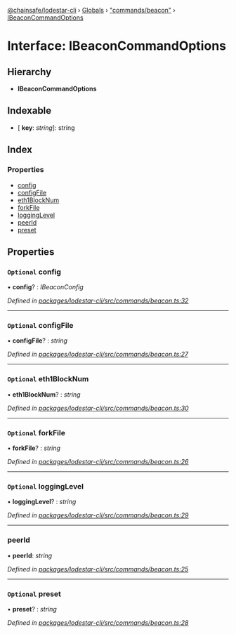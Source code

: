 [@chainsafe/lodestar-cli](../README.md) › [Globals](../globals.md) › ["commands/beacon"](../modules/_commands_beacon_.md) › [IBeaconCommandOptions](_commands_beacon_.ibeaconcommandoptions.md)

# Interface: IBeaconCommandOptions

## Hierarchy

* **IBeaconCommandOptions**

## Indexable

* \[ **key**: *string*\]: string

## Index

### Properties

* [config](_commands_beacon_.ibeaconcommandoptions.md#optional-config)
* [configFile](_commands_beacon_.ibeaconcommandoptions.md#optional-configfile)
* [eth1BlockNum](_commands_beacon_.ibeaconcommandoptions.md#optional-eth1blocknum)
* [forkFile](_commands_beacon_.ibeaconcommandoptions.md#optional-forkfile)
* [loggingLevel](_commands_beacon_.ibeaconcommandoptions.md#optional-logginglevel)
* [peerId](_commands_beacon_.ibeaconcommandoptions.md#peerid)
* [preset](_commands_beacon_.ibeaconcommandoptions.md#optional-preset)

## Properties

### `Optional` config

• **config**? : *IBeaconConfig*

*Defined in [packages/lodestar-cli/src/commands/beacon.ts:32](https://github.com/ChainSafe/lodestar/blob/89d8b8b11/packages/lodestar-cli/src/commands/beacon.ts#L32)*

___

### `Optional` configFile

• **configFile**? : *string*

*Defined in [packages/lodestar-cli/src/commands/beacon.ts:27](https://github.com/ChainSafe/lodestar/blob/89d8b8b11/packages/lodestar-cli/src/commands/beacon.ts#L27)*

___

### `Optional` eth1BlockNum

• **eth1BlockNum**? : *string*

*Defined in [packages/lodestar-cli/src/commands/beacon.ts:30](https://github.com/ChainSafe/lodestar/blob/89d8b8b11/packages/lodestar-cli/src/commands/beacon.ts#L30)*

___

### `Optional` forkFile

• **forkFile**? : *string*

*Defined in [packages/lodestar-cli/src/commands/beacon.ts:26](https://github.com/ChainSafe/lodestar/blob/89d8b8b11/packages/lodestar-cli/src/commands/beacon.ts#L26)*

___

### `Optional` loggingLevel

• **loggingLevel**? : *string*

*Defined in [packages/lodestar-cli/src/commands/beacon.ts:29](https://github.com/ChainSafe/lodestar/blob/89d8b8b11/packages/lodestar-cli/src/commands/beacon.ts#L29)*

___

###  peerId

• **peerId**: *string*

*Defined in [packages/lodestar-cli/src/commands/beacon.ts:25](https://github.com/ChainSafe/lodestar/blob/89d8b8b11/packages/lodestar-cli/src/commands/beacon.ts#L25)*

___

### `Optional` preset

• **preset**? : *string*

*Defined in [packages/lodestar-cli/src/commands/beacon.ts:28](https://github.com/ChainSafe/lodestar/blob/89d8b8b11/packages/lodestar-cli/src/commands/beacon.ts#L28)*

